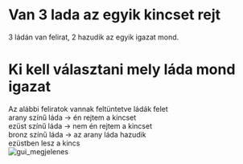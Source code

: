 # Van 3 lada az egyik kincset rejt
3 ládán van felirat, 2 hazudik az egyik igazat mond. 
# Ki kell választani mely láda mond igazat
Az alábbi feliratok vannak feltüntetve  ládák felet
<br>
arany színű láda -> én rejtem a kincset
<br> 
ezüst színű láda -> nem én rejtem a kincset
<br>
bronz színű láda -> az arany láda hazudik 
<br>
ezüstben lesz a kincs
<br>
![gui_megjelenes](https://github.com/user-attachments/assets/9366af54-51e8-441d-ac2e-ae549b9a9e3c)
